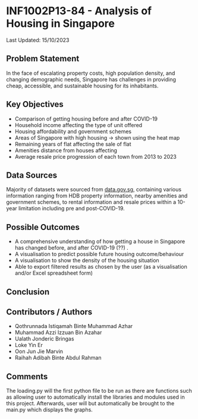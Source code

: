 # INF1002P13-84 - Analysis of Housing in Singapore
Last Updated: 15/10/2023

## Problem Statement
In the face of escalating property costs, high population density, and changing demographic needs, Singapore has challenges in providing cheap, accessible, and sustainable housing for its inhabitants.

## Key Objectives
- Comparison of getting housing before and after COVID-19
- Household income affecting the type of unit offered
- Housing affordability and government schemes
- Areas of Singapore with high housing → shown using the heat map
- Remaining years of flat affecting the sale of flat
- Amenities distance from houses affecting
- Average resale price progression of each town from 2013 to 2023

## Data Sources
Majority of datasets were sourced from [data.gov.sg](https://data.gov.sg), containing various information ranging from HDB property information, nearby amenities and government schemes, to rental information and resale prices within a 10-year limitation including pre and post-COVID-19.

## Possible Outcomes
- A comprehensive understanding of how getting a house in Singapore has changed before, and after COVID-19 (??) .
- A visualisation to predict possible future housing outcome/behaviour 
- A visualisation to show the density of the housing situation 
- Able to export filtered results as chosen by the user (as a visualisation and/or Excel spreadsheet form)

## Conclusion

## Contributors / Authors
- Qothrunnada Istiqamah Binte Muhammad Azhar
- Muhammad Azzi Izzuan Bin Azahar
- Ualath Jonderic Bringas
- Loke Yin Er
- Oon Jun Jie Marvin
- Raihah Adibah Binte Abdul Rahman

## Comments
The loading.py will the first python file to be run as there are functions such as allowing user to automatically install the libraries and modules used in this project. Afterwards, user will but automatically be brought to the main.py which displays the graphs.
